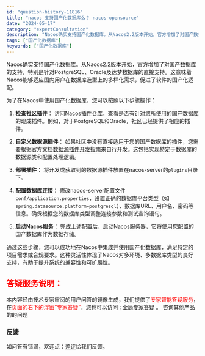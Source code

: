 ```yaml
---
id: "question-history-11816"
title: "nacos 支持国产化数据库么？ nacos-opensource"
date: "2024-05-17"
category: "expertConsultation"
description: "Nacos确实支持国产化数据库。从Nacos2.2版本开始，官方增加了对国产数据库的支持，特别是针对PostgreSQL、Oracle及达梦数据库的直接支持。这意味着Nacos能够适应国内用户在数据库选型上的多样化需求，促进了软件的国产化适配。为了在Nacos中使用国产化数据库，您可以按照以下步骤操"
tags: ["国产化数据库"]
keywords: ["国产化数据库"]
---
```


Nacos确实支持国产化数据库。从Nacos2.2版本开始，官方增加了对国产数据库的支持，特别是针对PostgreSQL、Oracle及达梦数据库的直接支持。这意味着Nacos能够适应国内用户在数据库选型上的多样化需求，促进了软件的国产化适配。

为了在Nacos中使用国产化数据库，您可以按照以下步骤操作：

1. **检查社区插件**：
   访问[Nacos插件仓库](https://github.com/nacos-group/nacos-plugin)，查看是否有针对您所使用的国产数据库的现成插件。例如，对于PostgreSQL和Oracle，社区已经提供了相应的插件。

2. **自定义数据源插件**：
   如果社区中没有直接适用于您的国产数据库的插件，您需要根据官方文档[数据源插件开发指南](https://nacos.io/docs/latest/plugin/datasource-plugin/)来自行开发。这包括实现特定于数据库的数据源类和配置处理逻辑。

3. **部署插件**：
   将开发或获取到的数据源插件放置在nacos-server的`plugins`目录下。

4. **配置数据库连接**：
   修改nacos-server配置文件`conf/application.properties`，设置正确的数据库平台类型（如`spring.datasource.platform=postgresql`）、数据库URL、用户名、密码等信息。确保根据您的数据库类型调整连接参数和测试查询语句。

5. **启动Nacos服务**：
   完成上述配置后，启动Nacos服务器，它将使用您配置的国产数据库作为数据存储。

通过这些步骤，您可以成功地在Nacos中集成并使用国产化数据库，满足特定的项目需求或合规要求。这种灵活性体现了Nacos对多环境、多数据库类型的良好支持，有助于提升系统的兼容性和可扩展性。
## <font color="#FF0000">答疑服务说明：</font> 

本内容经由技术专家审阅的用户问答的镜像生成，我们提供了<font color="#FF0000">专家智能答疑服务</font>，在<font color="#FF0000">页面的右下的浮窗”专家答疑“</font>。您也可以访问 : [全局专家答疑](https://opensource.alibaba.com/chatBot) 。 咨询其他产品的的问题

### 反馈
如问答有错漏，欢迎点：[差评](https://ai.nacos.io/user/feedbackByEnhancerGradePOJOID?enhancerGradePOJOId=13806)给我们反馈。
